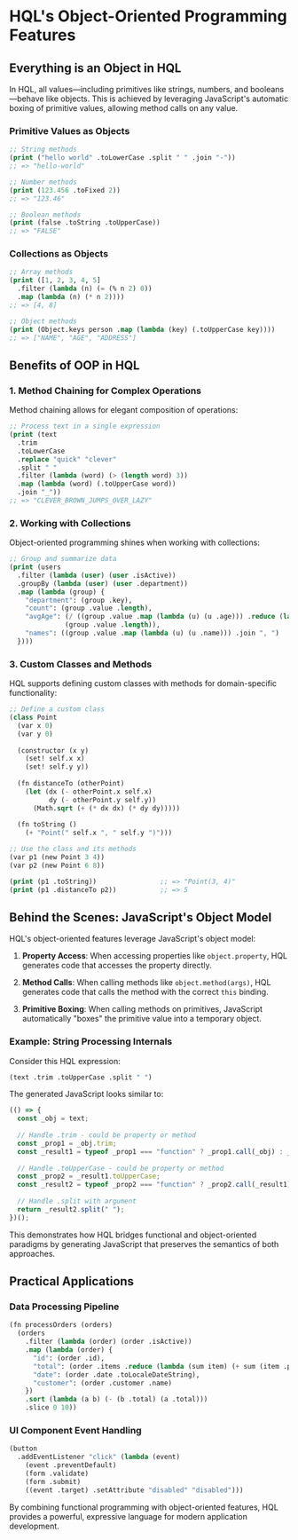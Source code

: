 # HQL's Object-Oriented Programming Features

## Everything is an Object in HQL

In HQL, all values—including primitives like strings, numbers, and booleans—behave like objects. This is achieved by leveraging JavaScript's automatic boxing of primitive values, allowing method calls on any value.

### Primitive Values as Objects

```lisp
;; String methods
(print ("hello world" .toLowerCase .split " " .join "-"))
;; => "hello-world"

;; Number methods
(print (123.456 .toFixed 2))
;; => "123.46"

;; Boolean methods
(print (false .toString .toUpperCase))
;; => "FALSE"
```

### Collections as Objects

```lisp
;; Array methods
(print ([1, 2, 3, 4, 5]
  .filter (lambda (n) (= (% n 2) 0))
  .map (lambda (n) (* n 2))))
;; => [4, 8]

;; Object methods
(print (Object.keys person .map (lambda (key) (.toUpperCase key))))
;; => ["NAME", "AGE", "ADDRESS"]
```

## Benefits of OOP in HQL

### 1. Method Chaining for Complex Operations

Method chaining allows for elegant composition of operations:

```lisp
;; Process text in a single expression
(print (text
  .trim
  .toLowerCase
  .replace "quick" "clever"
  .split " "
  .filter (lambda (word) (> (length word) 3))
  .map (lambda (word) (.toUpperCase word))
  .join "_"))
;; => "CLEVER_BROWN_JUMPS_OVER_LAZY"
```

### 2. Working with Collections

Object-oriented programming shines when working with collections:

```lisp
;; Group and summarize data
(print (users
  .filter (lambda (user) (user .isActive))
  .groupBy (lambda (user) (user .department))
  .map (lambda (group) {
    "department": (group .key),
    "count": (group .value .length),
    "avgAge": (/ ((group .value .map (lambda (u) (u .age))) .reduce (lambda (a b) (+ a b)) 0)
              (group .value .length)),
    "names": ((group .value .map (lambda (u) (u .name))) .join ", ")
  })))
```

### 3. Custom Classes and Methods

HQL supports defining custom classes with methods for domain-specific functionality:

```lisp
;; Define a custom class
(class Point
  (var x 0)
  (var y 0)
  
  (constructor (x y)
    (set! self.x x)
    (set! self.y y))
  
  (fn distanceTo (otherPoint)
    (let (dx (- otherPoint.x self.x)
          dy (- otherPoint.y self.y))
      (Math.sqrt (+ (* dx dx) (* dy dy)))))
  
  (fn toString ()
    (+ "Point(" self.x ", " self.y ")")))

;; Use the class and its methods
(var p1 (new Point 3 4))
(var p2 (new Point 6 8))

(print (p1 .toString))                ;; => "Point(3, 4)"
(print (p1 .distanceTo p2))           ;; => 5
```

## Behind the Scenes: JavaScript's Object Model

HQL's object-oriented features leverage JavaScript's object model:

1. **Property Access**: When accessing properties like `object.property`, HQL generates code that accesses the property directly.

2. **Method Calls**: When calling methods like `object.method(args)`, HQL generates code that calls the method with the correct `this` binding.

3. **Primitive Boxing**: When calling methods on primitives, JavaScript automatically "boxes" the primitive value into a temporary object.

### Example: String Processing Internals

Consider this HQL expression:

```lisp
(text .trim .toUpperCase .split " ")
```

The generated JavaScript looks similar to:

```javascript
(() => {
  const _obj = text;
  
  // Handle .trim - could be property or method
  const _prop1 = _obj.trim;
  const _result1 = typeof _prop1 === "function" ? _prop1.call(_obj) : _prop1;
  
  // Handle .toUpperCase - could be property or method
  const _prop2 = _result1.toUpperCase;
  const _result2 = typeof _prop2 === "function" ? _prop2.call(_result1) : _prop2;
  
  // Handle .split with argument
  return _result2.split(" ");
})();
```

This demonstrates how HQL bridges functional and object-oriented paradigms by generating JavaScript that preserves the semantics of both approaches.

## Practical Applications

### Data Processing Pipeline

```lisp
(fn processOrders (orders)
  (orders
    .filter (lambda (order) (order .isActive))
    .map (lambda (order) {
      "id": (order .id),
      "total": (order .items .reduce (lambda (sum item) (+ sum (item .price))) 0),
      "date": (order .date .toLocaleDateString),
      "customer": (order .customer .name)
    })
    .sort (lambda (a b) (- (b .total) (a .total)))
    .slice 0 10))
```

### UI Component Event Handling

```lisp
(button
  .addEventListener "click" (lambda (event)
    (event .preventDefault)
    (form .validate)
    (form .submit)
    ((event .target) .setAttribute "disabled" "disabled")))
```

By combining functional programming with object-oriented features, HQL provides a powerful, expressive language for modern application development.